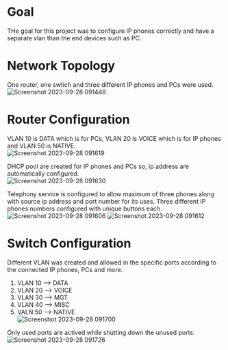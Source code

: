 # Goal
THe goal for this project was to configure IP phones correctly and have a separate vlan than the end devices such as PC.

# Network Topology
One router, one swtich and three different IP phones and PCs were used.<br>
![Screenshot 2023-09-28 091448](https://github.com/Kendra0004/CiscoNetwork_Lab/assets/142570738/740b310e-6a5d-4cfd-87bf-ef229bed70f1)

# Router Configuration
VLAN 10 is DATA which is for PCs, VLAN 20 is VOICE which is for IP phones and VLAN 50 is NATIVE.<br>
![Screenshot 2023-09-28 091619](https://github.com/Kendra0004/CiscoNetwork_Lab/assets/142570738/81184cb1-310e-4c03-a31a-4d408913e3fc)<br>

DHCP pool are created for IP phones and PCs so, ip address are automatically configured.<br>
![Screenshot 2023-09-28 091630](https://github.com/Kendra0004/CiscoNetwork_Lab/assets/142570738/a4be098a-9416-44e3-97d7-97acc0a16904)

Telephony service is configured to allow maximum of three phones along with source ip address and port number for its uses.
Three different IP phones numbers configured with unique buttons each.<br>
![Screenshot 2023-09-28 091606](https://github.com/Kendra0004/CiscoNetwork_Lab/assets/142570738/66c6098e-dba9-416e-a98a-5c28027adc44)
![Screenshot 2023-09-28 091612](https://github.com/Kendra0004/CiscoNetwork_Lab/assets/142570738/dc86df55-09f1-4861-901b-4a4e2185d0d7)

# Switch Configuration
Different VLAN was created and allowed in the specific ports according to the connected IP phones, PCs and more.<br>
1. VLAN 10 --> DATA<br>
2. VLAN 20 --> VOICE<br>
3. VLAN 30 --> MGT<br>
4. VLAN 40 --> MISC<br>
5. VALN 50 --> NATIVE<br>
![Screenshot 2023-09-28 091700](https://github.com/Kendra0004/CiscoNetwork_Lab/assets/142570738/39c971f4-afa1-42d3-8298-b8fd5bb262a8)

Only used ports are actived while shutting down the unused ports.<br>
![Screenshot 2023-09-28 091726](https://github.com/Kendra0004/CiscoNetwork_Lab/assets/142570738/2ead9ae3-ca6a-4464-98a5-2db37bbff097)



